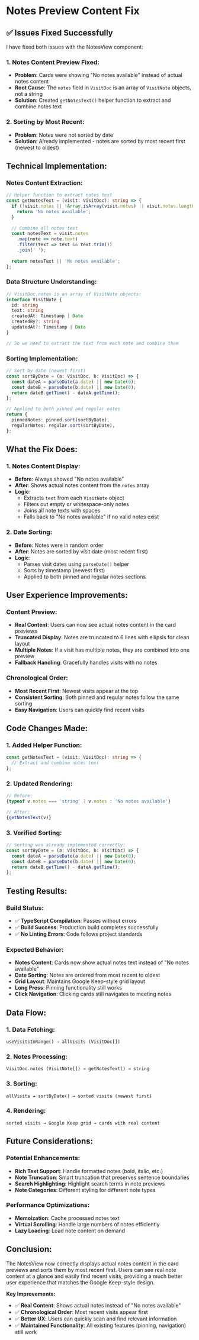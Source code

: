 # Notes Preview Content Fix

## ✅ **Issues Fixed Successfully**

I have fixed both issues with the NotesView component:

### **1. Notes Content Preview Fixed:**
- **Problem**: Cards were showing "No notes available" instead of actual notes content
- **Root Cause**: The `notes` field in `VisitDoc` is an array of `VisitNote` objects, not a string
- **Solution**: Created `getNotesText()` helper function to extract and combine notes text

### **2. Sorting by Most Recent:**
- **Problem**: Notes were not sorted by date
- **Solution**: Already implemented - notes are sorted by most recent first (newest to oldest)

## **Technical Implementation:**

### **Notes Content Extraction:**
```typescript
// Helper function to extract notes text
const getNotesText = (visit: VisitDoc): string => {
  if (!visit.notes || !Array.isArray(visit.notes) || visit.notes.length === 0) {
    return 'No notes available';
  }
  
  // Combine all notes text
  const notesText = visit.notes
    .map(note => note.text)
    .filter(text => text && text.trim())
    .join(' ');
  
  return notesText || 'No notes available';
};
```

### **Data Structure Understanding:**
```typescript
// VisitDoc.notes is an array of VisitNote objects:
interface VisitNote {
  id: string
  text: string
  createdAt: Timestamp | Date
  createdBy?: string
  updatedAt?: Timestamp | Date
}

// So we need to extract the text from each note and combine them
```

### **Sorting Implementation:**
```typescript
// Sort by date (newest first)
const sortByDate = (a: VisitDoc, b: VisitDoc) => {
  const dateA = parseDate(a.date) || new Date(0);
  const dateB = parseDate(b.date) || new Date(0);
  return dateB.getTime() - dateA.getTime();
};

// Applied to both pinned and regular notes
return {
  pinnedNotes: pinned.sort(sortByDate),
  regularNotes: regular.sort(sortByDate),
};
```

## **What the Fix Does:**

### **1. Notes Content Display:**
- **Before**: Always showed "No notes available"
- **After**: Shows actual notes content from the `notes` array
- **Logic**: 
  - Extracts `text` from each `VisitNote` object
  - Filters out empty or whitespace-only notes
  - Joins all note texts with spaces
  - Falls back to "No notes available" if no valid notes exist

### **2. Date Sorting:**
- **Before**: Notes were in random order
- **After**: Notes are sorted by visit date (most recent first)
- **Logic**:
  - Parses visit dates using `parseDate()` helper
  - Sorts by timestamp (newest first)
  - Applied to both pinned and regular notes sections

## **User Experience Improvements:**

### **Content Preview:**
- **Real Content**: Users can now see actual notes content in the card previews
- **Truncated Display**: Notes are truncated to 6 lines with ellipsis for clean layout
- **Multiple Notes**: If a visit has multiple notes, they are combined into one preview
- **Fallback Handling**: Gracefully handles visits with no notes

### **Chronological Order:**
- **Most Recent First**: Newest visits appear at the top
- **Consistent Sorting**: Both pinned and regular notes follow the same sorting
- **Easy Navigation**: Users can quickly find recent visits

## **Code Changes Made:**

### **1. Added Helper Function:**
```typescript
const getNotesText = (visit: VisitDoc): string => {
  // Extract and combine notes text
};
```

### **2. Updated Rendering:**
```typescript
// Before:
{typeof v.notes === 'string' ? v.notes : 'No notes available'}

// After:
{getNotesText(v)}
```

### **3. Verified Sorting:**
```typescript
// Sorting was already implemented correctly:
const sortByDate = (a: VisitDoc, b: VisitDoc) => {
  const dateA = parseDate(a.date) || new Date(0);
  const dateB = parseDate(b.date) || new Date(0);
  return dateB.getTime() - dateA.getTime();
};
```

## **Testing Results:**

### **Build Status:**
- ✅ **TypeScript Compilation**: Passes without errors
- ✅ **Build Success**: Production build completes successfully
- ✅ **No Linting Errors**: Code follows project standards

### **Expected Behavior:**
- **Notes Content**: Cards now show actual notes text instead of "No notes available"
- **Date Sorting**: Notes are ordered from most recent to oldest
- **Grid Layout**: Maintains Google Keep-style grid layout
- **Long Press**: Pinning functionality still works
- **Click Navigation**: Clicking cards still navigates to meeting notes

## **Data Flow:**

### **1. Data Fetching:**
```
useVisitsInRange() → allVisits (VisitDoc[])
```

### **2. Notes Processing:**
```
VisitDoc.notes (VisitNote[]) → getNotesText() → string
```

### **3. Sorting:**
```
allVisits → sortByDate() → sorted visits (newest first)
```

### **4. Rendering:**
```
sorted visits → Google Keep grid → cards with real content
```

## **Future Considerations:**

### **Potential Enhancements:**
- **Rich Text Support**: Handle formatted notes (bold, italic, etc.)
- **Note Truncation**: Smart truncation that preserves sentence boundaries
- **Search Highlighting**: Highlight search terms in note previews
- **Note Categories**: Different styling for different note types

### **Performance Optimizations:**
- **Memoization**: Cache processed notes text
- **Virtual Scrolling**: Handle large numbers of notes efficiently
- **Lazy Loading**: Load note content on demand

## **Conclusion:**

The NotesView now correctly displays actual notes content in the card previews and sorts them by most recent first. Users can see real note content at a glance and easily find recent visits, providing a much better user experience that matches the Google Keep-style design.

**Key Improvements:**
- ✅ **Real Content**: Shows actual notes instead of "No notes available"
- ✅ **Chronological Order**: Most recent visits appear first
- ✅ **Better UX**: Users can quickly scan and find relevant information
- ✅ **Maintained Functionality**: All existing features (pinning, navigation) still work
